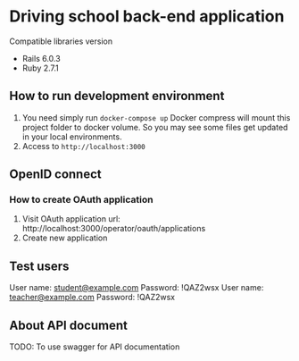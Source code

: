 # Driving school back-end application

Compatible libraries version

- Rails 6.0.3
- Ruby 2.7.1

## How to run development environment

1. You need simply run `docker-compose up`
   Docker compress will mount this project folder to docker volume. So you may see some files get updated in your local environments.
2. Access to `http://localhost:3000`

## OpenID connect

### How to create OAuth application

1. Visit OAuth application url: http://localhost:3000/operator/oauth/applications
2. Create new application

## Test users

User name: student@example.com
Password: !QAZ2wsx
User name: teacher@example.com
Password: !QAZ2wsx

## About API document

TODO: To use swagger for API documentation
